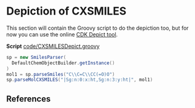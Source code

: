 # Depiction of CXSMILES

This section will contain the Groovy script to do the depiction too, but
for now you can use the online [CDK Depict tool](https://www.simolecule.com/cdkdepict/depict.html).

**Script** [code/CXSMILESDepict.groovy](code/CXSMILESDepict.code.md)
```groovy
sp = new SmilesParser(
  DefaultChemObjectBuilder.getInstance()
)
mol1 = sp.parseSmiles("C\\C=C\\CC(=O)O")
sp.parseMolCXSMILES("|Sg:n:0:x:ht,Sg:n:3:y:ht|", mol1)
```

## References



